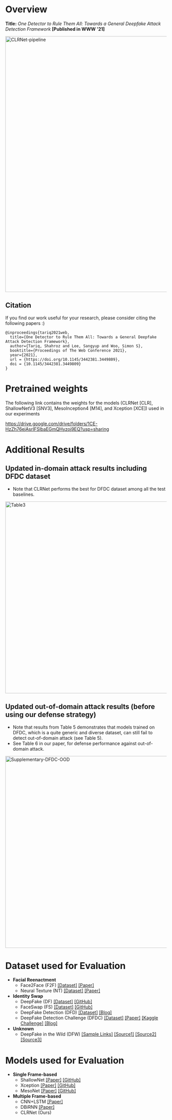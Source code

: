 # Overview
__Title:__ *One Detector to Rule Them All: Towards a General Deepfake Attack Detection Framework* **[Published in WWW '21]**

<img src="https://i.ibb.co/8Pf6Chb/CLRNet-pipeline.png" alt="CLRNet-pipeline" border="0" width="800">

## Citation

If you find our work useful for your research, please consider citing the following papers :)

```
@inproceedings{tariq2021web,
  title={One Detector to Rule Them All: Towards a General Deepfake Attack Detection Framework},
  author={Tariq, Shahroz and Lee, Sangyup and Woo, Simon S},
  booktitle={Proceedings of The Web Conference 2021},
  year={2021},
  url = {https://doi.org/10.1145/3442381.3449809},
  doi = {10.1145/3442381.3449809}
}
```

# Pretrained weights
The following link contains the weights for the models (CLRNet [CLR], ShallowNetV3 [SNV3], MesoInception4 [M14], and Xception [XCE]) used in our experiments

https://drive.google.com/drive/folders/1CE-HzZh76ejAsrIFSlbaEGmQHyzoj9EQ?usp=sharing

# Additional Results

## Updated in-domain attack results including DFDC dataset

* Note that CLRNet performs the best for DFDC dataset among all the test baselines.

<img src="https://i.ibb.co/HP5dSJF/Table3.png" alt="Table3" border="0" width="600" > 


## Updated out-of-domain attack results (before using our defense strategy)

* Note that results from Table 5 demonstrates that models trained on DFDC, which is a quite generic and diverse dataset, can still fail to detect out-of-domain attack (see Table 5).
* See Table 6 in our paper, for defense performance against out-of-domain attack.

<img src="https://i.ibb.co/6DSdfWm/Supplementary-DFDC-OOD.png" alt="Supplementary-DFDC-OOD" border="0" width="600">

# Dataset used for Evaluation
* __Facial Reenactment__
  * Face2Face (F2F) [[Dataset]](https://github.com/ondyari/FaceForensics) [[Paper]](https://openaccess.thecvf.com/content_cvpr_2016/html/Thies_Face2Face_Real-Time_Face_CVPR_2016_paper.html)
  * Neural Texture (NT) [[Dataset]](https://github.com/ondyari/FaceForensics) [[Paper]](https://dl.acm.org/doi/abs/10.1145/3306346.3323035)
* __Identity Swap__
  * DeepFake (DF) [[Dataset]](https://github.com/ondyari/FaceForensics) [[GitHub]](https://github.com/deepfakes/faceswap)
  * FaceSwap (FS) [[Dataset]](https://github.com/ondyari/FaceForensics) [[GitHub]](https://github.com/MarekKowalski/FaceSwap/)
  * DeepFake Detection (DFD) [[Dataset]](https://github.com/ondyari/FaceForensics) [[Blog]](https://ai.googleblog.com/2019/09/contributing-data-to-deepfake-detection.html)
  * DeepFake Detection Challenge (DFDC) [[Dataset]](https://dfdc.ai/login) [[Paper]](https://arxiv.org/abs/2006.07397?fbclid=IwAR3_VNnOvjhY8lKe7OIYC4t9jY7RkxrxV0nvpo781o_QdnM25mhjUBj5YUk) [[Kaggle Challenge]](https://www.kaggle.com/c/deepfake-detection-challenge/overview) [[Blog]](https://ai.facebook.com/datasets/dfdc/)
* __Unknown__
  * DeepFake in the Wild (DFW) [[Sample Links]](dataset/DFW_sample_links.md) [[Source1]](https://onedualityfakes.com/Forum-Share-your-fakes-SFW-only) [[Source2]](https://forum.faceswap.dev/viewforum.php?f=8&sid=b4c58dff0d5889ec37acfc28c5a2de1c) [[Source3]](https://www.reddit.com/r/SFWdeepfakes/)

# Models used for Evaluation
* __Single Frame-based__
  * ShallowNet [[Paper]](https://dl.acm.org/doi/abs/10.1145/3267357.3267367) [[GitHub]](https://github.com/shahroztariq/ShallowNet)
  * Xception [[Paper]](https://openaccess.thecvf.com/content_cvpr_2017/html/Chollet_Xception_Deep_Learning_CVPR_2017_paper.html) [[GitHub]](https://github.com/fchollet/deep-learning-models/blob/master/xception.py)
  * MesoNet [[Paper]](https://ieeexplore.ieee.org/abstract/document/8630761) [[GitHub]](https://github.com/DariusAf/MesoNet)
* __Multiple Frame-based__
  * CNN+LSTM [[Paper]](https://ieeexplore.ieee.org/abstract/document/8639163)
  * DBiRNN [[Paper]](https://openaccess.thecvf.com/content_CVPRW_2019/html/Media_Forensics/Sabir_Recurrent_Convolutional_Strategies_for_Face_Manipulation_Detection_in_Videos_CVPRW_2019_paper.html)
  * CLRNet (Ours)
